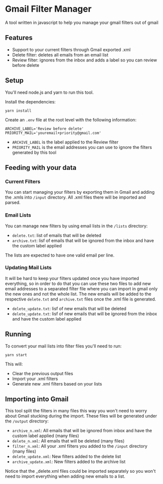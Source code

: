 # Gmail Filter Manager

A tool written in javascript to help you manage your gmail filters out of gmail

## Features

- Support to your current filters through Gmail exported .xml
- Delete filter: deletes all emails from an email list
- Review filter: ignores from the inbox and adds a label so you can review before delete

## Setup

You'll need node.js and yarn to run this tool.

Install the dependencies:
```
yarn install
```

Create an `.env` file at the root level with the following information:

```
ARCHIVE_LABEL='Review before delete'
PRIORITY_MAIL='youremail+priority@gmail.com'
```

- `ARCHIVE_LABEL` is the label applied to the Review filter
- `PRIORITY_MAIL` is the email addresses you can use to ignore the filters generated by this tool

## Feeding with your data

### Current Filters

You can start managing your filters by exporting them in Gmail and adding the .xmls into `/input` directory.
All .xml files there will be imported and parsed.

### Email Lists

You can manage new filters by using email lists in the `/lists` directory:

- `delete.txt`: list of emails that will be deleted
- `archive.txt`: lisf of emails that will be ignored from the inbox and have the custom label applied

The lists are expected to have one valid email per line.

### Updating Mail Lists

It will be hard to keep your filters updated once you have imported everything, so in order to do that you can use
these two files to add new email addresses to a separated filter file where you can import in gmail only the new ones
and not the whole list. The new emails will be added to the respective `delete.txt` and `archive.txt` files once the
.xml file is generated.

- `delete_update.txt`: lisf of new emails that will be deleted
- `delete_update.txt`: lisf of new emails that will be ignored from the inbox and have the custom label applied

## Running

To convert your mail lists into filter files you'll need to run:

```yarn start```

This will:

- Clear the previous output files
- Import your .xml filters
- Generate new .xml filters based on your lists

## Importing into Gmail

This tool split the filters in many files this way you won't need to worry about Gmail stucking during the import.
These files will be generated under the `/output` directory:

- `archive_n.xml`: All emails that will be ignored from inbox and have the custom label applied (many files)
- `delete_n.xml`: All emails that will be deleted (many files)
- `filter_n.xml`: All your .xml filters you added to the `/input` directory (many files)
- `delete_update.xml`: New filters added to the delete list
- `archive_update.xml`: New filters added to the archive list

Notice that the _delete.xml files could be imported separately so you won't need to import everything when adding new
emails to a list.

